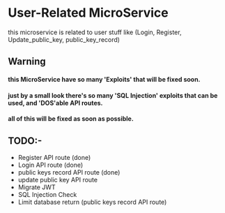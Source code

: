 # User-Related MicroService
this microservice is related to user stuff like (Login, Register, Update_public_key, public_key_record)

## Warning
#### this MicroService have so many 'Exploits' that will be fixed soon.
#### just by a small look there's so many 'SQL Injection' exploits that can be used, and 'DOS'able API routes.
#### all of this will be fixed as soon as possible.

## TODO:-
- Register API route (done)
- Login API route (done)
- public keys record API route (done)
- update public key API route
- Migrate JWT
- SQL Injection Check
- Limit database return (public keys record API route)